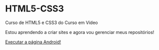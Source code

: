 # HTML5-CSS3
 Curso de HTML5 e CSS3 do Curso em Vídeo

 Estou aprendendo a criar sites e agora vou gerenciar meus repositórios!

<a href="https://github.com/ciriacomcs/HTML5-CSS3/blob/main/estudos/exercicios/ex001/index.html">Executar a página Android!</a>